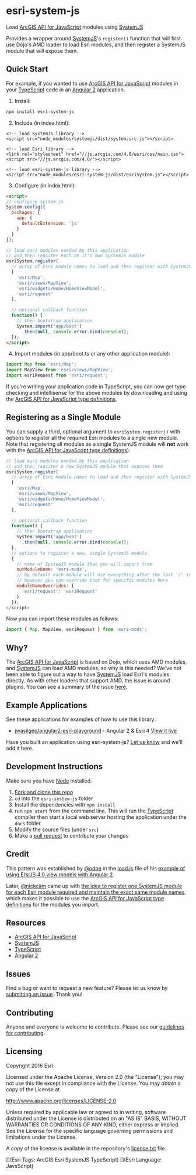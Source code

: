 # esri-system-js
Load [ArcGIS API for JavaScript] modules using [SystemJS]

Provides a wrapper around [SystemJS]'s `register()` function
that will first use Dojo's AMD loader to load Esri modules,
and then register a SystemJS module that will expose them.

## Quick Start
For example, if you wanted to use [ArcGIS API for JavaScript] modules in your [TypeScript] code in an [Angular 2] application.

1) Install:
```bash
npm install esri-system-js
```

2) Include (in index.html):
```
<!-- load SystemJS library -->
<script src="node_modules/systemjs/dist/system.src.js"></script>

<!-- load Esri library -->
<link rel="stylesheet" href="//js.arcgis.com/4.0/esri/css/main.css">
<script src="//js.arcgis.com/4.0/"></script>

<!-- load esri-system-js library -->
<script src="node_modules/esri-system-js/dist/esriSystem.js"></script>
```

3) Configure (in index.html):
```html
<script>
// configure system.js
System.config({
  packages: {
    app: {
      defaultExtension: 'js'
    }
  }
});

// load esri modules needed by this application
// and then regsiter each as it's own SystemJS module
esriSystem.register(
  // array of Esri module names to load and then register with SystemJS
  [
    'esri/Map',
    'esri/views/MapView',
    'esri/widgets/Home/HomeViewModel',
    'esri/request'
  ],

  // optional callback function
  function() {
    // then bootstrap application
    System.import('app/boot')
      .then(null, console.error.bind(console));
  });
</script>
```

4) Import modules (in app/boot.ts or any other application module):
```ts
import Map from 'esri/Map';
import MapView from 'esri/views/MapView';
import esriRequest from 'esri/request';
```

If you're writing your application code in TypeScript, you can now get type checking and intellisense for the above modules by downloading and using the [ArcGIS API for JavaScript type definitions].

## Registering as a Single Module

You can supply a third, optional argument to `esriSystem.register()` with options to register all the required Esri modules to a single new module. Note that registering all modules as a single SystemJS module will **not** work with the [ArcGIS API for JavaScript type definitions]). 

```js
// load esri modules needed by this application
// and then regsiter a new SystemJS module that exposes them
esriSystem.register(
  // array of Esri module names to load and then register with SystemJS
  [
    'esri/Map',
    'esri/views/MapView',
    'esri/widgets/Home/HomeViewModel',
    'esri/request'
  ],

  // optional callback function
  function() {
    // then bootstrap application
    System.import('app/boot')
      .then(null, console.error.bind(console));
  },
  // options to register a new, single SystemJS module
  {
    // name of SystemJS module that you will import from
    outModuleName: 'esri-mods',
    // by default each module will use everything after the last '/' in their name
    // however you can override that for specific modules here
    moduleNameOverrides: {
      'esri/request': 'esriRequest'
    }
  });
</script>
```

Now you can import these modules as follows:
```ts
import { Map, MapView, esriRequest } from 'esri-mods';
```

## Why?

The [ArcGIS API for JavaScript] is based on Dojo, which uses AMD modules, and [SystemJS] can load AMD modules, so why is this needed? We've not been able to figure out a way to have [SystemJS] load Esri's modules directly. As with other loaders that support AMD, the issue is around plugins. You can see a summary of the issue [here](https://twitter.com/tomwayson/status/709456083388014594).

## Example Applications
See these applications for examples of how to use this library:
- [jwasilgeo/angular2-esri-playground](https://github.com/jwasilgeo/angular2-esri-playground) - Angular 2 & Esri 4 [View it live](http://jwasilgeo.github.io/angular2-esri-playground/)

Have you built an application using esri-system-js? [Let us know](https://github.com/Esri/esri-system-js/issues/14) and we'll add it here.

## Development Instructions

Make sure you have [Node](http://nodejs.org/) installed.

1. [Fork and clone this repo](https://help.github.com/articles/fork-a-repo)
2. `cd` into the `esri-system-js` folder
3. Install the dependencies with `npm install`
4. run `npm start` from the command line. This will run the [TypeScript] compiler then start a local web server hosting the application under the `docs` folder
5. Modify the source files (under `src`)
6. Make a [pull request](https://help.github.com/articles/creating-a-pull-request) to contribute your changes

## Credit
This pattern was established by [@odoe](https://github.com/odoe/) in the [load.js](https://github.com/odoe/esrijs4-vm-angular2/blob/d309f546d1d183064e4b60d69ba88e9047ebc26c/app/load.ts) file of his [example of using ErsiJS 4.0 view models with Angular 2](https://github.com/odoe/esrijs4-vm-angular2).

Later, [@nickcam](https://github.com/nickcam) came up with [the idea to register one SystemJS module for each Esri module required and maintain the exact same module names](https://github.com/Esri/esri-system-js/pull/10), which makes it possible to use the [ArcGIS API for JavaScript type definitions] for the modules you import.

## Resources
* [ArcGIS API for JavaScript]
* [SystemJS]
* [TypeScript]
* [Angular 2]

[SystemJS]:https://github.com/systemjs/systemjs
[ArcGIS API for JavaScript]:https://developers.arcgis.com/javascript/
[TypeScript]:http://www.typescriptlang.org/
[ArcGIS API for JavaScript type definitions]:https://github.com/Esri/jsapi-resources/tree/master/4.x/typescript
[Angular 2]:https://angular.io/

## Issues

Find a bug or want to request a new feature?  Please let us know by [submitting an issue](https://github.com/esri/esri-system-js/issues).  Thank you!

## Contributing

Anyone and everyone is welcome to contribute. Please see our [guidelines for contributing](https://github.com/Esri/esri-system-js/blob/master/CONTRIBUTING.md).

## Licensing
Copyright 2016 Esri

Licensed under the Apache License, Version 2.0 (the "License");
you may not use this file except in compliance with the License.
You may obtain a copy of the License at

   http://www.apache.org/licenses/LICENSE-2.0

Unless required by applicable law or agreed to in writing, software
distributed under the License is distributed on an "AS IS" BASIS,
WITHOUT WARRANTIES OR CONDITIONS OF ANY KIND, either express or implied.
See the License for the specific language governing permissions and
limitations under the License.

A copy of the license is available in the repository's [license.txt](https://raw.github.com/Esri/esri-system-js/master/LICENSE) file.

[](Esri Tags: ArcGIS Esri SystemJS TypeScript)
[](Esri Language: JavsScript)
